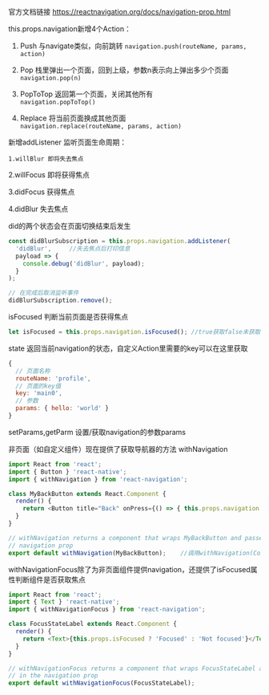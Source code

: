 官方文档链接  https://reactnavigation.org/docs/navigation-prop.html

this.props.navigation新增4个Action：

1. Push  与navigate类似，向前跳转
   `navigation.push(routeName, params, action)`

2. Pop  栈里弹出一个页面，回到上级，参数n表示向上弹出多少个页面  
   `navigation.pop(n)`

3. PopToTop  返回第一个页面，关闭其他所有  
   `navigation.popToTop()`

4. Replace  将当前页面换成其他页面  
   `navigation.replace(routeName, params, action)`

新增addListener 监听页面生命周期：

`1.willBlur 即将失去焦点`

2.willFocus 即将获得焦点 

3.didFocus 获得焦点 

4.didBlur 失去焦点 

did的两个状态会在页面切换结束后发生

```js
const didBlurSubscription = this.props.navigation.addListener(
  'didBlur',     //失去焦点后打印信息
  payload => {
    console.debug('didBlur', payload);
  }
);

// 在完成后取消监听事件
didBlurSubscription.remove();
```

isFocused 判断当前页面是否获得焦点

```js
let isFocused = this.props.navigation.isFocused(); //true获取false未获取
```

state 返回当前navigation的状态，自定义Action里需要的key可以在这里获取

```js
{
  // 页面名称
  routeName: 'profile',
  // 页面的key值
  key: 'main0',
  // 参数
  params: { hello: 'world' }
}
```

setParams,getParm 设置/获取navigation的参数params

非页面（如自定义组件）现在提供了获取导航器的方法 withNavigation

```js
import React from 'react';
import { Button } 'react-native';
import { withNavigation } from 'react-navigation';

class MyBackButton extends React.Component {
  render() {
    return <Button title="Back" onPress={() => { this.props.navigation.goBack() }} />;
  }
}

// withNavigation returns a component that wraps MyBackButton and passes in the
// navigation prop
export default withNavigation(MyBackButton);    //调用withNavigation(Component)后，可以使用this.props.navigation获取导航器，此方法返回Component
```

withNavigationFocus除了为非页面组件提供navigation，还提供了isFocused属性判断组件是否获取焦点

```js
import React from 'react';
import { Text } 'react-native';
import { withNavigationFocus } from 'react-navigation';

class FocusStateLabel extends React.Component {
  render() {
    return <Text>{this.props.isFocused ? 'Focused' : 'Not focused'}</Text>;
  }
}

// withNavigationFocus returns a component that wraps FocusStateLabel and passes
// in the navigation prop
export default withNavigationFocus(FocusStateLabel);
```



